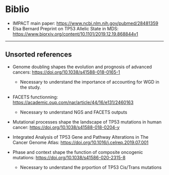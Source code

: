 # Biblio
 
* IMPACT main paper: https://www.ncbi.nlm.nih.gov/pubmed/28481359
* Elsa Bernard Preprint on TP53 Allelic State in MDS: https://www.biorxiv.org/content/10.1101/2019.12.19.868844v1

***

## Unsorted references

* Genome doubling shapes the evolution and prognosis of advanced cancers: https://doi.org/10.1038/s41588-018-0165-1

     * Necessary to understand the importance of accounting for WGD in the study.

* FACETS functionning: https://academic.oup.com/nar/article/44/16/e131/2460163

     * Necessary to understand NGS and FACETS outputs

* Mutational processes shape the landscape of TP53 mutations in human cancer: https://doi.org/10.1038/s41588-018-0204-y

* Integrated Analysis of TP53 Gene and Pathway Alterations in The Cancer Genome Atlas: https://doi.org/10.1016/j.celrep.2019.07.001

* Phase and context shape the function of composite oncogenic mutations: https://doi.org/10.1038/s41586-020-2315-8
  * Necessary to understand the prportion of TP53 Cis/Trans mutations
